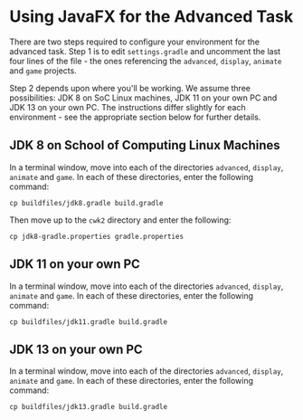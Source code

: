 # Using JavaFX for the Advanced Task

There are two steps required to configure your environment for the advanced
task.  Step 1 is to edit `settings.gradle` and uncomment the last four lines
of the file - the ones referencing the `advanced`, `display`, `animate`
and `game` projects.

Step 2 depends upon where you'll be working.  We assume three possibilities:
JDK 8 on SoC Linux machines, JDK 11 on your own PC and JDK 13 on your own
PC.  The instructions differ slightly for each environment - see the
appropriate section below for further details.

## JDK 8 on School of Computing Linux Machines

In a terminal window, move into each of the directories `advanced`, `display`,
`animate` and `game`.  In each of these directories, enter the following
command:

    cp buildfiles/jdk8.gradle build.gradle

Then move up to the `cwk2` directory and enter the following:

    cp jdk8-gradle.properties gradle.properties

## JDK 11 on your own PC

In a terminal window, move into each of the directories `advanced`, `display`,
`animate` and `game`.  In each of these directories, enter the following
command:

    cp buildfiles/jdk11.gradle build.gradle

## JDK 13 on your own PC

In a terminal window, move into each of the directories `advanced`, `display`,
`animate` and `game`.  In each of these directories, enter the following
command:

    cp buildfiles/jdk13.gradle build.gradle
